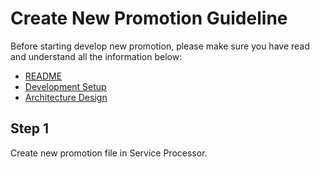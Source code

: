 # Create New Promotion Guideline

Before starting develop new promotion, please make sure you have read and understand all the information below:
- [README](.\src\README.md)
- [Development Setup](dev-setup.md)
- [Architecture Design](architecture-design.md)

## Step 1
Create new promotion file in Service Processor.
